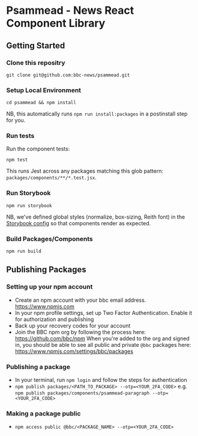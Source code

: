 # Psammead - News React Component Library

## Getting Started

### Clone this repositry

```
git clone git@github.com:bbc-news/psammead.git
```

### Setup Local Environment

```
cd psammead && npm install
```

NB, this automatically runs `npm run install:packages` in a postinstall step for you.

### Run tests

Run the component tests:

```
npm test
```

This runs Jest across any packages matching this glob pattern: `packages/components/**/*.test.jsx`.

### Run Storybook

```
npm run storybook
```

NB, we've defined global styles (normalize, box-sizing, Reith font) in the [Storybook config](https://github.com/BBC-News/psammead/blob/latest/.storybook/config.js) so that components render as expected.

### Build Packages/Components

```
npm run build
```

## Publishing Packages

### Setting up your npm account

- Create an npm account with your bbc email address. https://www.npmjs.com
- In your npm profile settings, set up Two Factor Authentication. Enable it for authorization and publishing
- Back up your recovery codes for your account
- Join the BBC npm org by following the process here: https://github.com/bbc/npm When you're added to the org and signed in, you should be able to see all public and private `@bbc` packages here: https://www.npmjs.com/settings/bbc/packages

### Publishing a package

- In your terminal, run `npm login` and follow the steps for authentication
- `npm publish packages/<PATH_TO_PACKAGE> --otp=<YOUR_2FA_CODE>`
  e.g. `npm publish packages/components/psammead-paragraph --otp=<YOUR_2FA_CODE>`

### Making a package public

- `npm access public @bbc/<PACKAGE_NAME> --otp=<YOUR_2FA_CODE>`

